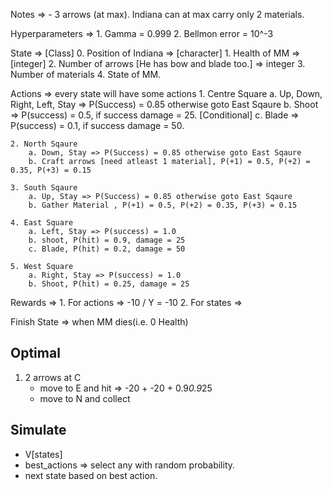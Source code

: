 Notes => 
    - 3 arrows (at max). Indiana can at max carry only 2 materials.

Hyperparameters => 
    1. Gamma = 0.999
    2. Bellmon error = 10^-3 


State => [Class] 
    0. Position of Indiana => [character]
    1. Health of MM => [integer]
    2. Number of arrows [He has bow and blade too.] => integer
    3. Number of materials
    4. State of MM.

Actions =>
    every state will have some actions
    1. Centre Square
        a. Up, Down, Right, Left, Stay => P(Success) = 0.85 otherwise goto East Sqaure
        b. Shoot => P(success) = 0.5, if success damage = 25. [Conditional]
        c. Blade => P(success) = 0.1, if success damage = 50.
    
    2. North Sqaure
        a. Down, Stay => P(Success) = 0.85 otherwise goto East Sqaure
        b. Craft arrows [need atleast 1 material], P(+1) = 0.5, P(+2) = 0.35, P(+3) = 0.15

    3. South Sqaure
        a. Up, Stay => P(Success) = 0.85 otherwise goto East Sqaure
        b. Gather Material , P(+1) = 0.5, P(+2) = 0.35, P(+3) = 0.15

    4. East Square
        a. Left, Stay => P(success) = 1.0
        b. shoot, P(hit) = 0.9, damage = 25
        c. Blade, P(hit) = 0.2, damage = 50
    
    5. West Square
        a. Right, Stay => P(success) = 1.0
        b. Shoot, P(hit) = 0.25, damage = 25

Rewards =>
    1. For actions => -10 / Y = -10
    2. For states => 

Finish State => 
    when MM dies(i.e. 0 Health)



## Optimal
1. 2 arrows at C
    - move to E and hit => -20 + -20 + 0.9*0.9*25 
    - move to N and collect


## Simulate
- V[states]
- best_actions => select any with random probability.
- next state based on best action.